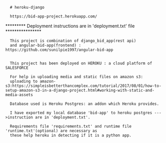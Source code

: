      # heroku-django

      https://bid-app-project.herokuapp.com/

********* Deployment instructions are in 'deployment.txt' file ****************

      This project is combination of django_bid_app(rest api)
      and angular-bid-app(frontend) : https://github.com/sunilpie1997/angular-bid-app
      
      
      This project has been deployed on HEROKU : a cloud platform of SALESFORCE

      For help in uploading media and static files on amazon s3: 
      uploading to amazon-s3:https://simpleisbetterthancomplex.com/tutorial/2017/08/01/how-to-setup-amazon-s3-in-a-django-project.html#working-with-static-and-media-assets

      Database used is Heroku Postgres: an addon which Heroku provides.
      
      I have exported my local database 'bid-app' to heroku postgres --->instruction are in 'deployment.txt'.
      
      Requirements file 'requirements.txt' and runtime file 'runtime.txt'(optional) are necessary as 
      these help heroku in detecting if it is a python app.
